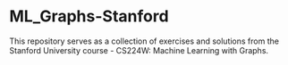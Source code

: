 # ML_Graphs-Stanford

This repository serves as a collection of exercises and solutions from the Stanford University course - CS224W: Machine Learning with Graphs.
